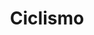 ﻿---
title: "Ciclismo"
permalink: periodes_709.html
layout: periode
sidebar: periodes
pares:
  - id: -4
    title: "Deportes"

fills:
jocsPrincipals:
  - title: "Leader 1"
    bggId: 36708
    dataInici: 
    dataFi: 

  - title: "El Tour"
    bggId: 26821
    dataInici: 
    dataFi: 

  - title: "Breakaway Rider"
    bggId: 923
    dataInici: 
    dataFi: 

jocsEscenaris:
  - title: "Bisikle"
    bggId: 55165
    dataInici: 
    dataFi: 

jocsEpoca:
jocsEpocaEscenaris:
---
